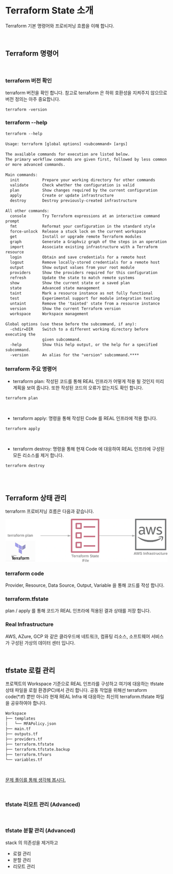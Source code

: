 # Terraform State 소개

Terraform 기본 명령어와 프로비저닝 흐름을 이해 합니다. 

<br>

## Terraform 명령어

<br>

### terraform 버전 확인
terraform 버전을 확인 합니다. 참고로 terraform 은 하위 호환성을 지켜주지 않으므로 버전 정의는 아주 중요합니다.  
```shell
terraform -version
```

### terraform --help
```shell
terraform --help

Usage: terraform [global options] <subcommand> [args]

The available commands for execution are listed below.
The primary workflow commands are given first, followed by less common or more advanced commands.

Main commands:
  init          Prepare your working directory for other commands
  validate      Check whether the configuration is valid
  plan          Show changes required by the current configuration
  apply         Create or update infrastructure
  destroy       Destroy previously-created infrastructure

All other commands:
  console       Try Terraform expressions at an interactive command prompt
  fmt           Reformat your configuration in the standard style
  force-unlock  Release a stuck lock on the current workspace
  get           Install or upgrade remote Terraform modules
  graph         Generate a Graphviz graph of the steps in an operation
  import        Associate existing infrastructure with a Terraform resource
  login         Obtain and save credentials for a remote host
  logout        Remove locally-stored credentials for a remote host
  output        Show output values from your root module
  providers     Show the providers required for this configuration
  refresh       Update the state to match remote systems
  show          Show the current state or a saved plan
  state         Advanced state management
  taint         Mark a resource instance as not fully functional
  test          Experimental support for module integration testing
  untaint       Remove the 'tainted' state from a resource instance
  version       Show the current Terraform version
  workspace     Workspace management

Global options (use these before the subcommand, if any):
  -chdir=DIR    Switch to a different working directory before executing the
                given subcommand.
  -help         Show this help output, or the help for a specified subcommand.
  -version      An alias for the "version" subcommand.****
```

### terraform 주요 명령어

- terraform plan: 작성된 코드를 통해 REAL 인프라가 어떻게 적용 될 것인지 미리 계획을 보여 줍니다. 또한 작성된 코드의 오류가 없는지도 확인 합니다. 

```shell
terraform plan 
```

<br>

- terraform apply: 명령을 통해 작성된 Code 를 REAL 인프라에 적용 합니다. 

```shell
terraform apply  
```

<br>

- terraform destroy: 명령을 통해 현재 Code 에 대응하여 REAL 인프라에 구성된 모든 리소스를 제거 합니다.

```shell
terraform destroy  
```

<br>
<br>

## Terraform 상태 관리 
terraform 프로비저닝 흐름은 다음과 같습니다. 

![](../images/img_16.png)


### terraform code
Provider, Resource, Data Source, Output, Variable 을 통해 코드를 작성 합니다.

### terraform.tfstate
plan / apply 를 통해 코드가 REAL 인프라에 적용된 결과 상태를 저장 합니다.

### Real Infrastructure
AWS, AZure, GCP 와 같은 클라우드에 네트워크, 컴퓨팅 리소스, 소프트웨어 서비스가 구성된 가상의 데이터 센터 입니다. 


<br>

## tfstate 로컬 관리
프로젝트의 Workspace 기준으로 REAL 인프라를 구성하고 여기에 대응하는 tfstate 상태 파일을 로컬 환경(PC)에서 관리 합니다. 
공동 작업을 위해선 terraform code(*.tf) 뿐만 아니라 현재 REAL Infra 에 대응하는 최신의 terraform.tfstate 파일을 공유하여야 합니다.   
```shell
Workspace
├── templates
│   └── MFAPolicy.json
├── main.tf
├── outputs.tf
├── providers.tf
├── terraform.tfstate
├── terraform.tfstate.backup
├── terraform.tfvars
└── variables.tf
```

<br>

[문제 풀이를 통해 생각해 봅시다.](./practice/handson.md)


<br>

### tfstate 리모트 관리 (Advanced)



<br>

### tfstate 분할 관리  (Advanced)
stack 의 의존성을 제거하고 

- 로컬 관리
- 분할 관리
- 리모트 관리
